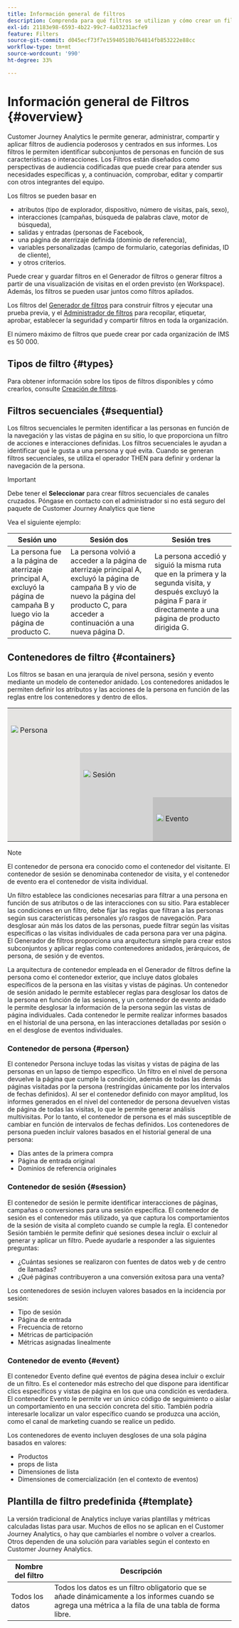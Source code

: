 ```yaml
---
title: Información general de filtros
description: Comprenda para qué filtros se utilizan y cómo crear un filtro simple.
exl-id: 21183e98-6593-4b22-99c7-4a03231acfe9
feature: Filters
source-git-commit: d045ecf73f7e15940510b764814fb853222e88cc
workflow-type: tm+mt
source-wordcount: '990'
ht-degree: 33%

---
```



# Información general de Filtros {#overview}

Customer Journey Analytics le permite generar, administrar, compartir y aplicar filtros de audiencia poderosos y centrados en sus informes. Los filtros le permiten identificar subconjuntos de personas en función de sus características o interacciones. Los Filtros están diseñados como perspectivas de audiencia codificadas que puede crear para atender sus necesidades específicas y, a continuación, comprobar, editar y compartir con otros integrantes del equipo.

Los filtros se pueden basar en

- atributos (tipo de explorador, dispositivo, número de visitas, país, sexo),
- interacciones (campañas, búsqueda de palabras clave, motor de búsqueda),
- salidas y entradas (personas de Facebook,
- una página de aterrizaje definida (dominio de referencia),
- variables personalizadas (campo de formulario, categorías definidas, ID de cliente),
- y otros criterios.

Puede crear y guardar filtros en el Generador de filtros o generar filtros a partir de una visualización de visitas en el orden previsto (en Workspace). Además, los filtros se pueden usar juntos como filtros apilados.

Los filtros del [Generador de filtros](/help/components/filters/filter-builder.md) para construir filtros y ejecutar una prueba previa, y el [Administrador de filtros](/help/components/filters/manage-filters.md) para recopilar, etiquetar, aprobar, establecer la seguridad y compartir filtros en toda la organización.

El número máximo de filtros que puede crear por cada organización de IMS es 50 000.

## Tipos de filtro {#types}

Para obtener información sobre los tipos de filtros disponibles y cómo crearlos, consulte [Creación de filtros](/help/components/filters/create-filters.md).

## Filtros secuenciales {#sequential}

Los filtros secuenciales le permiten identificar a las personas en función de la navegación y las vistas de página en su sitio, lo que proporciona un filtro de acciones e interacciones definidas. Los filtros secuenciales le ayudan a identificar qué le gusta a una persona y qué evita. Cuando se generan filtros secuenciales, se utiliza el operador THEN para definir y ordenar la navegación de la persona.

>[!IMPORTANT]
>
>Debe tener el **Seleccionar** para crear filtros secuenciales de canales cruzados. Póngase en contacto con el administrador si no está seguro del paquete de Customer Journey Analytics que tiene&#x200B;

Vea el siguiente ejemplo:

| Sesión uno | Sesión dos | Sesión tres |
| --- | --- | --- |
| La persona fue a la página de aterrizaje principal A, excluyó la página de campaña B y luego vio la página de producto C. | La persona volvió a acceder a la página de aterrizaje principal A, excluyó la página de campaña B y vio de nuevo la página del producto C, para acceder a continuación a una nueva página D. | La persona accedió y siguió la misma ruta que en la primera y la segunda visita, y después excluyó la página F para ir directamente a una página de producto dirigida G. |

## Contenedores de filtro {#containers}

Los filtros se basan en una jerarquía de nivel persona, sesión y evento mediante un modelo de contenedor anidado. Los contenedores anidados le permiten definir los atributos y las acciones de la persona en función de las reglas entre los contenedores y dentro de ellos.


<table style="table-layout: fixed; border: none;">

<tr>
<td style="background-color: #E5E4E2;" colspan="3" width="200" height="100"><img src="https://spectrum.adobe.com/static/icons/workflow_18/Smock_User_18_N.svg"/> Persona</td>
</tr>

<tr>
<td style="background-color: #E5E4E2;" width="200"></td>
<td style="background-color: #D3D3D3;" colspan="2" width="200" height="100"><img src="https://spectrum.adobe.com/static/icons/workflow_18/Smock_Visit_18_N.svg"/> Sesión</td>
</tr>

<tr>
<td style="background-color: #E5E4E2;" width="200" height="100"></td>
<td style="background-color: #D3D3D3;" width="200" height="100"></td>
<td style="background-color: #C0C0C0;" width="200" height="100" colspan="1"><img src="https://spectrum.adobe.com/static/icons/workflow_18/Smock_Events_18_N.svg"/> Evento</td>
</tr>
</table>

>[!NOTE]
>El contenedor de persona era conocido como el contenedor del visitante. El contenedor de sesión se denominaba contenedor de visita, y el contenedor de evento era el contenedor de visita individual.

Un filtro establece las condiciones necesarias para filtrar a una persona en función de sus atributos o de las interacciones con su sitio. Para establecer las condiciones en un filtro, debe fijar las reglas que filtran a las personas según sus características personales y/o rasgos de navegación. Para desglosar aún más los datos de las personas, puede filtrar según las visitas específicas o las visitas individuales de cada persona para ver una página. El Generador de filtros proporciona una arquitectura simple para crear estos subconjuntos y aplicar reglas como contenedores anidados, jerárquicos, de persona, de sesión y de eventos.

La arquitectura de contenedor empleada en el Generador de filtros define la persona como el contenedor exterior, que incluye datos globales específicos de la persona en las visitas y vistas de páginas. Un contenedor de sesión anidado le permite establecer reglas para desglosar los datos de la persona en función de las sesiones, y un contenedor de evento anidado le permite desglosar la información de la persona según las vistas de página individuales. Cada contenedor le permite realizar informes basados en el historial de una persona, en las interacciones detalladas por sesión o en el desglose de eventos individuales.

### Contenedor de persona {#person}

El contenedor Persona incluye todas las visitas y vistas de página de las personas en un lapso de tiempo específico. Un filtro en el nivel de persona devuelve la página que cumple la condición, además de todas las demás páginas visitadas por la persona (restringidas únicamente por los intervalos de fechas definidos). Al ser el contenedor definido con mayor amplitud, los informes generados en el nivel del contenedor de persona devuelven vistas de página de todas las visitas, lo que le permite generar análisis multivisitas. Por lo tanto, el contenedor de persona es el más susceptible de cambiar en función de intervalos de fechas definidos.
Los contenedores de persona pueden incluir valores basados en el historial general de una persona:

- Días antes de la primera compra
- Página de entrada original
- Dominios de referencia originales

### Contenedor de sesión {#session}

El contenedor de sesión le permite identificar interacciones de páginas, campañas o conversiones para una sesión específica. El contenedor de sesión es el contenedor más utilizado, ya que captura los comportamientos de la sesión de visita al completo cuando se cumple la regla. El contenedor Sesión también le permite definir qué sesiones desea incluir o excluir al generar y aplicar un filtro. Puede ayudarle a responder a las siguientes preguntas:

- ¿Cuántas sesiones se realizaron con fuentes de datos web y de centro de llamadas?
- ¿Qué páginas contribuyeron a una conversión exitosa para una venta?

Los contenedores de sesión incluyen valores basados en la incidencia por sesión:

- Tipo de sesión
- Página de entrada
- Frecuencia de retorno
- Métricas de participación
- Métricas asignadas linealmente

### Contenedor de evento {#event}

El contenedor Evento define qué eventos de página desea incluir o excluir de un filtro. Es el contenedor más estrecho del que dispone para identificar clics específicos y vistas de página en los que una condición es verdadera. El contenedor Evento le permite ver un único código de seguimiento o aislar un comportamiento en una sección concreta del sitio. También podría interesarle localizar un valor específico cuando se produzca una acción, como el canal de marketing cuando se realice un pedido.

Los contenedores de evento incluyen desgloses de una sola página basados en valores:

- Productos
- props de lista
- Dimensiones de lista
- Dimensiones de comercialización (en el contexto de eventos)

## Plantilla de filtro predefinida {#template}

La versión tradicional de Analytics incluye varias plantillas y métricas calculadas listas para usar. Muchos de ellos no se aplican en el Customer Journey Analytics, o hay que cambiarles el nombre o volver a crearlos. Otros dependen de una solución para variables según el contexto en Customer Journey Analytics.

| Nombre del filtro | Descripción |
| --- | --- |
| Todos los datos | Todos los datos es un filtro obligatorio que se añade dinámicamente a los informes cuando se agrega una métrica a la fila de una tabla de forma libre. |
